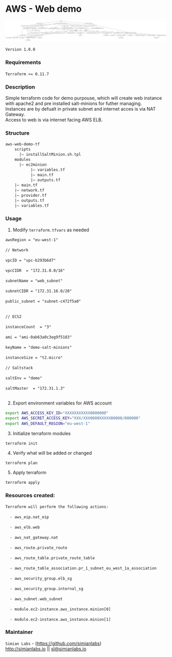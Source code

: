 # AWS - Web demo

![TF grph](graph.svg "Schema")

``Version 1.0.0``   

### Requirements   
`Terraform >= 0.11.7` 

### Description
Simple terraform code for demo purpouse, which will create web instance with apache2 and pre installed salt-minions for futher managing.  
Instances are by defualt in private subnet and internet acces is via NAT Gateway.  
Access to web is via internet facing AWS ELB.

### Structure

```
aws-web-demo-tf
    scripts
      |— installSaltMinion.sh.tpl
    modules
      |— ec2minion
           |— variables.tf
           |— main.tf
           |— outputs.tf
    |— main.tf
    |— network.tf
    |— provider.tf
    |— outputs.tf
    |— variables.tf
```

### Usage

1. Modify `terraform.tfvars` as needed

```golang
awsRegion = "eu-west-1"

// Network

vpcID = "vpc-b293b6d7"

vpcCIDR  = "172.31.0.0/16"

subnetName = "web_subnet"

subnetCIDR = "172.31.16.0/20"

public_subnet = "subnet-c472f5a0"


// ECS2

instanceCount  = "3"

ami = "ami-0ab63a0c3eg9f5183"

keyName = "demo-salt-minions"

instanceSize = "t2.micro"

// Saltstack 

saltEnv = "demo"

saltMaster  = "172.31.1.3"


```

2. Export environment variables for AWS account

```bash
export AWS_ACCESS_KEY_ID="XXXXXXXXXXX0000000"
export AWS_SECRET_ACCESS_KEY="XXX/XXX0000XXXXX00000/000000"
export AWS_DEFAULT_REGION="eu-west-1"
```

3. Initialize terraform modules

```
terraform init
```

4. Verify what will be added or changed

```
terraform plan
```

5. Apply terraform

```
terraform apply
```

### Resources created:
```
Terraform will perform the following actions:

  - aws_eip.nat_eip

  - aws_elb.web

  - aws_nat_gateway.nat

  - aws_route.private_route

  - aws_route_table.private_route_table

  - aws_route_table_association.pr_1_subnet_eu_west_1a_association

  - aws_security_group.elb_sg

  - aws_security_group.internal_sg

  - aws_subnet.web_subnet

  - module.ec2-instance.aws_instance.minion[0]

  - module.ec2-instance.aws_instance.minion[1]
```
### Maintainer
`Simian Labs` - (https://github.com/simianlabs)  
http://simianlabs.io || sl@simianlabs.io